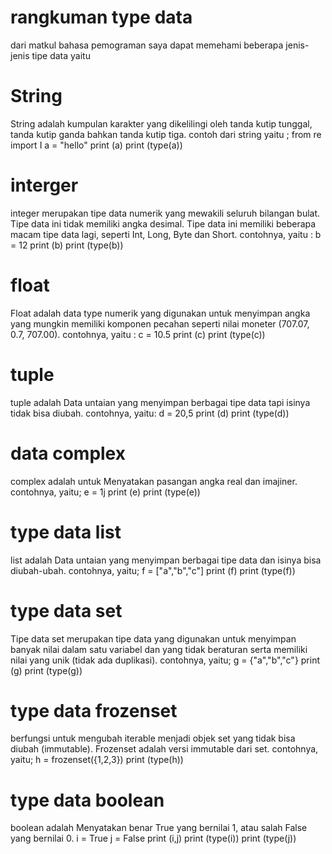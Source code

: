 # rangkuman type data
dari matkul bahasa pemograman saya dapat memehami beberapa jenis-jenis tipe data yaitu 
# String
String adalah kumpulan karakter yang dikelilingi oleh tanda kutip tunggal, tanda kutip ganda bahkan tanda kutip tiga.
contoh dari string yaitu ;
from re import I
a = "hello"
print (a)
print (type(a))
# interger
integer merupakan tipe data numerik yang mewakili seluruh bilangan bulat. Tipe data ini tidak memiliki angka desimal. Tipe data ini memiliki beberapa macam tipe data lagi, seperti Int, Long, Byte dan Short. 
contohnya, yaitu :
b = 12
print (b)
print (type(b))

# float
Float adalah data type numerik yang digunakan untuk menyimpan angka yang mungkin memiliki komponen pecahan seperti nilai moneter (707.07, 0.7, 707.00).
contohnya, yaitu :
c = 10.5
print (c)
print (type(c))

# tuple
tuple adalah Data untaian yang menyimpan berbagai tipe data tapi isinya tidak bisa diubah.
contohnya, yaitu:
d = 20,5
print (d)
print (type(d))

# data complex
complex adalah untuk Menyatakan pasangan angka real dan imajiner.
contohnya, yaitu;
e = 1j
print (e)
print (type(e))

# type data list
list adalah Data untaian yang menyimpan berbagai tipe data dan isinya bisa diubah-ubah.
contohnya, yaitu;
f = ["a","b","c"]
print (f)
print (type(f))

# type data set
Tipe data set merupakan tipe data yang digunakan untuk menyimpan banyak nilai dalam satu variabel dan yang tidak beraturan serta memiliki nilai yang unik (tidak ada duplikasi).
contohnya, yaitu;
g = {"a","b","c"}
print (g)
print (type(g))

# type data frozenset
berfungsi untuk mengubah iterable menjadi objek set yang tidak bisa diubah (immutable). Frozenset adalah versi immutable dari set.
contohnya, yaitu;
h = frozenset({1,2,3})
print (type(h))

# type data boolean
boolean adalah Menyatakan benar True yang bernilai 1, atau salah False yang bernilai 0.
i = True
j = False
print (i,j)
print (type(i))
print (type(j))

